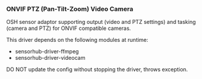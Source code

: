 ### ONVIF PTZ (Pan-Tilt-Zoom) Video Camera

OSH sensor adaptor supporting output (video and PTZ settings) and tasking (camera and PTZ) for ONVIF compatible cameras.

This driver depends on the following modules at runtime:
  * sensorhub-driver-ffmpeg
  * sensorhub-driver-videocam

DO NOT update the config without stopping the driver, throws exception.
